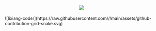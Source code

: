 
<h1 align="center"> <a href="https://sunguoqi.com/"> <img src="https://readme-typing-svg.herokuapp.com/?lines=console.log(%22Hello%2C%20World!%22);理想同学祝您今天愉快!&center=true&size=27"> </a> </h1>
![lixiang-coder](https://raw.githubusercontent.com/<lixiang-coder>/<lixiang-coder>/main/assets/github-contribution-grid-snake.svg)
